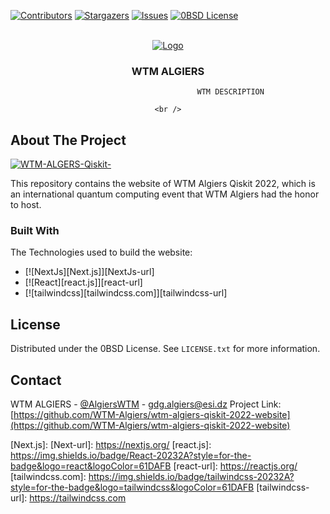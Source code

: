 <!-- PROJECT SHIELDS -->

[![Contributors][contributors-shield]][contributors-url]
[![Stargazers][stars-shield]][stars-url]
[![Issues][issues-shield]][issues-url]
[![0BSD License][license-shield]][license-url]

<!-- PROJECT LOGO -->
<br />
<div align="center">
  <a href="https://github.com/othneildrew/Best-README-Template">
    <img src="src/images/logos/WTMAlgiers.png" alt="Logo" >
  </a>

  <h3 align="center">WTM ALGIERS</h3>

  <p align="center">
   
                                 WTM DESCRIPTION 

    <br />
</div>

<!-- ABOUT THE PROJECT -->

## About The Project

[![WTM-ALGERS-Qiskit-][product-screenshot]](src/images/sectionAssets/screenshot_hero.png)

This repository contains the website of WTM Algiers Qiskit 2022, which is an international quantum computing event that WTM Algiers had the honor to host.

### Built With

The Technologies used to build the website:

-   [![NextJs][Next.js]][NextJs-url]
-   [![React][react.js]][react-url]
-   [![tailwindcss][tailwindcss.com]][tailwindcss-url]

<!-- LICENSE -->

## License

Distributed under the 0BSD License. See `LICENSE.txt` for more information.

<!-- CONTACT -->

## Contact

WTM ALGIERS - [@AlgiersWTM](https://twitter.com/AlgiersWTM) - gdg.algiers@esi.dz
Project Link: [https://github.com/WTM-Algiers/wtm-algiers-qiskit-2022-website](https://github.com/WTM-Algiers/wtm-algiers-qiskit-2022-website)

<!-- MARKDOWN LINKS & IMAGES -->

[contributors-shield]: https://img.shields.io/github/contributors/WTM-Algiers/wtm-algiers-qiskit-2022-website.svg?style=for-the-badge
[contributors-url]: https://github.com/WTM-Algiers/wtm-algiers-qiskit-2022-website/graphs/contributors
[stars-shield]: https://img.shields.io/github/stars/WTM-Algiers/wtm-algiers-qiskit-2022-website.svg?style=for-the-badge
[stars-url]: https://github.com/WTM-Algiers/wtm-algiers-qiskit-2022-website
[issues-shield]: https://img.shields.io/github/issues/WTM-Algiers/wtm-algiers-qiskit-2022-website.svg?style=for-the-badge
[issues-url]: https://github.com/WTM-Algiers/wtm-algiers-qiskit-2022-website/issues
[license-shield]: https://img.shields.io/github/license/WTM-Algiers/wtm-algiers-qiskit-2022-website.svg?style=for-the-badge
[license-url]: https://github.com/WTM-Algiers/wtm-algiers-qiskit-2022-website/blob/main/LICENSE
[product-screenshot]: src/images/sectionAssets/screenshot_hero.png
[Next.js]: 
[Next-url]: https://nextjs.org/
[react.js]: https://img.shields.io/badge/React-20232A?style=for-the-badge&logo=react&logoColor=61DAFB
[react-url]: https://reactjs.org/
[tailwindcss.com]: https://img.shields.io/badge/tailwindcss-20232A?style=for-the-badge&logo=tailwindcss&logoColor=61DAFB
[tailwindcss-url]: https://tailwindcss.com